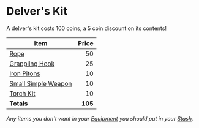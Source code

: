 # Delver's Kit

A delver's kit costs 100 coins, a 5 coin discount on its contents!

| Item                                                                         |   Price |
| ---------------------------------------------------------------------------- | ------: |
| [Rope](50%20Coins/Rope.md)                                                   |      50 |
| [Grappling Hook](25%20Coins/Grappling%20Hook.md)                             |      25 |
| [Iron Pitons](10%20Coins/Iron%20Pitons.md)                                   |      10 |
| [Small Simple Weapon](../Weapons/Melee%20Weapons/Small%20Simple%20Weapon.md) |      10 |
| [Torch Kit](10%20Coins/Torch%20Kit.md)                                       |      10 |
| **Totals**                                                                   | **105** |

*Any items you don't want in your [Equipment](../../Player%20Characters/Inventory/Equipment.md) you should put in your [Stash](../../Player%20Characters/Inventory/Stash.md).*
